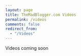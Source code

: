 ```yaml
---
layout: page
title: TheMadBlogger.com Videos
permalink: /videos
comments: false
redirect_from: 
  - "/Videos"
---
```


Videos coming soon